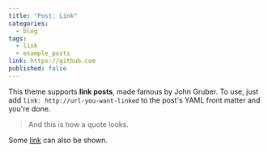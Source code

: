 ```yaml
---
title: "Post: Link"
categories:
  - blog
tags:
  - link
  - example_posts
link: https://github.com
published: false
---
```


This theme supports **link posts**, made famous by John Gruber. To use, just add `link: http://url-you-want-linked` to the post's YAML front matter and you're done.

> And this is how a quote looks.

Some [link](#) can also be shown.
